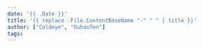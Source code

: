 ```yaml
---
date: '{{ .Date }}'
title: '{{ replace .File.ContentBaseName "-" " " | title }}'
author: ["Coldeye", "OuhaoTen"]
tags: 
---
```

